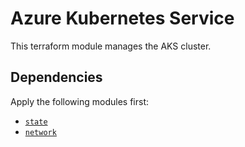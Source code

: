# Azure Kubernetes Service

This terraform module manages the AKS cluster.

## Dependencies

Apply the following modules first:
* [`state`](../state)
* [`network`](../network)
